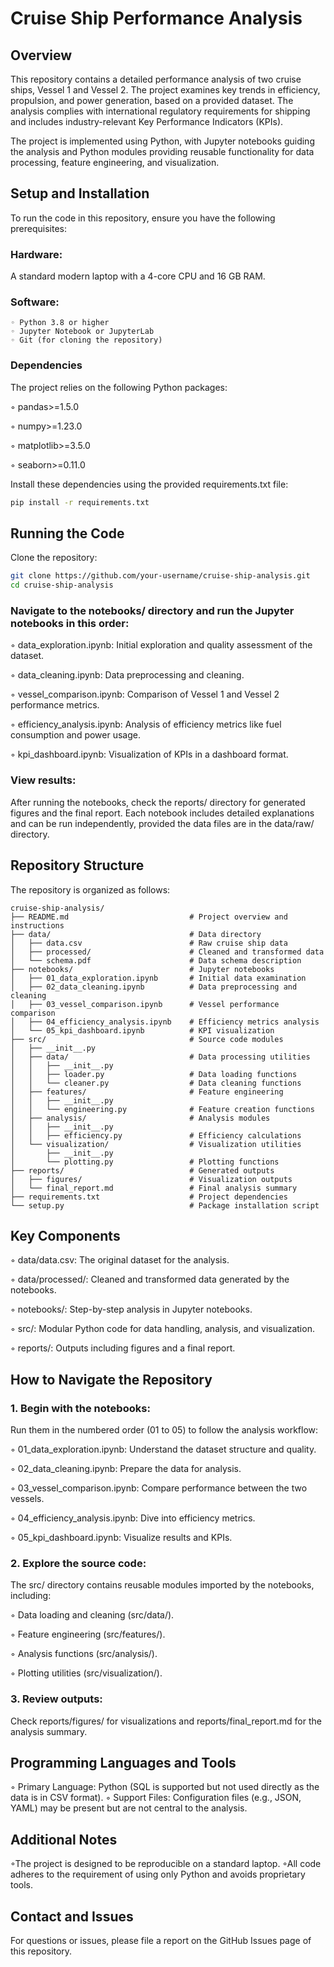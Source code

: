 # Cruise Ship Performance Analysis 

## Overview 

This repository contains a detailed performance analysis of two cruise ships, Vessel 1 and Vessel 2. The project examines key trends in efficiency, propulsion, and power generation, based on a provided dataset. The analysis complies with international regulatory requirements for shipping and includes industry-relevant Key Performance Indicators (KPIs).

The project is implemented using Python, with Jupyter notebooks guiding the analysis and Python modules providing reusable functionality for data processing, feature engineering, and visualization.

## Setup and Installation

To run the code in this repository, ensure you have the following prerequisites:

### Hardware: 
A standard modern laptop with a 4-core CPU and 16 GB RAM.
### Software:
    ◦ Python 3.8 or higher
    ◦ Jupyter Notebook or JupyterLab
    ◦ Git (for cloning the repository)

### Dependencies
The project relies on the following Python packages:

◦ pandas>=1.5.0

◦ numpy>=1.23.0

◦ matplotlib>=3.5.0

◦ seaborn>=0.11.0

Install these dependencies using the provided requirements.txt file:

```bash
pip install -r requirements.txt
```

## Running the Code
Clone the repository:
```bash
git clone https://github.com/your-username/cruise-ship-analysis.git
cd cruise-ship-analysis
```

### Navigate to the notebooks/ directory and run the Jupyter notebooks in this order:
◦ data_exploration.ipynb: Initial exploration and quality assessment of  the dataset.

◦ data_cleaning.ipynb: Data preprocessing and cleaning.

◦ vessel_comparison.ipynb: Comparison of Vessel 1 and Vessel 2 performance metrics.

◦ efficiency_analysis.ipynb: Analysis of efficiency metrics like fuel consumption and power usage.

◦ kpi_dashboard.ipynb: Visualization of KPIs in a dashboard format.
### View results: 
After running the notebooks, check the reports/ directory for generated figures and the final report.
Each notebook includes detailed explanations and can be run independently, provided the data files are in the data/raw/ directory.

## Repository Structure
The repository is organized as follows:

```
cruise-ship-analysis/
├── README.md                           # Project overview and instructions
├── data/                               # Data directory
│   ├── data.csv                        # Raw cruise ship data
│   ├── processed/                      # Cleaned and transformed data
│   └── schema.pdf                      # Data schema description
├── notebooks/                          # Jupyter notebooks
│   ├── 01_data_exploration.ipynb       # Initial data examination
│   ├── 02_data_cleaning.ipynb          # Data preprocessing and cleaning
│   ├── 03_vessel_comparison.ipynb      # Vessel performance comparison
│   ├── 04_efficiency_analysis.ipynb    # Efficiency metrics analysis
│   └── 05_kpi_dashboard.ipynb          # KPI visualization
├── src/                                # Source code modules
│   ├── __init__.py
│   ├── data/                           # Data processing utilities
│   │   ├── __init__.py
│   │   ├── loader.py                   # Data loading functions
│   │   └── cleaner.py                  # Data cleaning functions
│   ├── features/                       # Feature engineering
│   │   ├── __init__.py
│   │   └── engineering.py              # Feature creation functions
│   ├── analysis/                       # Analysis modules
│   │   ├── __init__.py
│   │   ├── efficiency.py               # Efficiency calculations
│   └── visualization/                  # Visualization utilities
│       ├── __init__.py
│       └── plotting.py                 # Plotting functions
├── reports/                            # Generated outputs
│   ├── figures/                        # Visualization outputs
│   └── final_report.md                 # Final analysis summary
├── requirements.txt                    # Project dependencies
└── setup.py                            # Package installation script
```
## Key Components

◦ data/data.csv: The original dataset for the analysis.

◦ data/processed/: Cleaned and transformed data generated by the notebooks.

◦ notebooks/: Step-by-step analysis in Jupyter notebooks.

◦ src/: Modular Python code for data handling, analysis, and visualization.

◦ reports/: Outputs including figures and a final report.

## How to Navigate the Repository
### 1. Begin with the notebooks: 
Run them in the numbered order (01 to 05) to follow the analysis workflow:

◦ 01_data_exploration.ipynb: Understand the dataset structure and quality.

◦ 02_data_cleaning.ipynb: Prepare the data for analysis.

◦ 03_vessel_comparison.ipynb: Compare performance between the two vessels.

◦ 04_efficiency_analysis.ipynb: Dive into efficiency metrics.

◦ 05_kpi_dashboard.ipynb: Visualize results and KPIs.

### 2. Explore the source code: 
The src/ directory contains reusable modules imported by the notebooks, including:

◦ Data loading and cleaning (src/data/).

◦ Feature engineering (src/features/).

◦ Analysis functions (src/analysis/).

◦ Plotting utilities (src/visualization/).

### 3. Review outputs:
Check reports/figures/ for visualizations and reports/final_report.md for the analysis summary.

## Programming Languages and Tools 
◦ Primary Language: Python (SQL is supported but not used directly as the data is in CSV format).
◦ Support Files: Configuration files (e.g., JSON, YAML) may be present but are not central to the analysis.

## Additional Notes
◦The project is designed to be reproducible on a standard laptop.
◦All code adheres to the requirement of using only Python and avoids proprietary tools.

## Contact and Issues
For questions or issues, please file a report on the GitHub Issues page of this repository.
